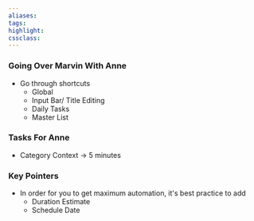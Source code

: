 ```yaml
---
aliases:  
tags:
highlight:  
cssclass:
---
```


### Going Over Marvin With Anne
- Go through shortcuts
    - Global
    - Input Bar/ Title Editing
    - Daily Tasks
    - Master List

### Tasks For Anne
- Category Context → 5 minutes


### Key Pointers
- In order for you to get maximum automation, it's best practice to add
	- Duration Estimate
	- Schedule Date